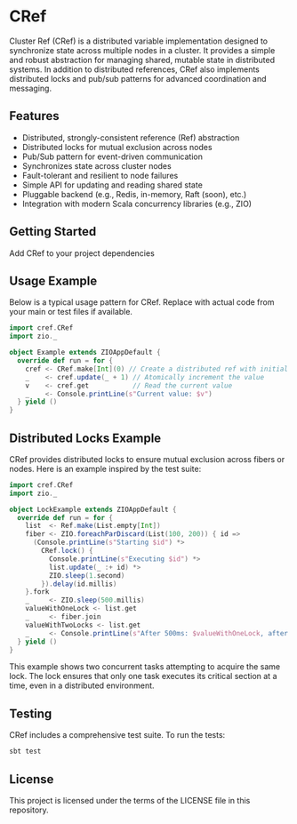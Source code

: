 # CRef

Cluster Ref (CRef) is a distributed variable implementation designed to synchronize state across multiple nodes in a cluster. It provides a simple and robust abstraction for managing shared, mutable state in distributed systems. In addition to distributed references, CRef also implements distributed locks and pub/sub patterns for advanced coordination and messaging.

## Features
- Distributed, strongly-consistent reference (Ref) abstraction
- Distributed locks for mutual exclusion across nodes
- Pub/Sub pattern for event-driven communication
- Synchronizes state across cluster nodes
- Fault-tolerant and resilient to node failures
- Simple API for updating and reading shared state
- Pluggable backend (e.g., Redis, in-memory, Raft (soon), etc.)
- Integration with modern Scala concurrency libraries (e.g., ZIO)

## Getting Started

Add CRef to your project dependencies

## Usage Example

Below is a typical usage pattern for CRef. Replace with actual code from your main or test files if available.

```scala
import cref.CRef
import zio._

object Example extends ZIOAppDefault {
  override def run = for {
    cref <- CRef.make[Int](0) // Create a distributed ref with initial value 0
    _    <- cref.update(_ + 1) // Atomically increment the value
    v    <- cref.get           // Read the current value
    _    <- Console.printLine(s"Current value: $v")
  } yield ()
}
```

## Distributed Locks Example

CRef provides distributed locks to ensure mutual exclusion across fibers or nodes. Here is an example inspired by the test suite:

```scala
import cref.CRef
import zio._

object LockExample extends ZIOAppDefault {
  override def run = for {
    list  <- Ref.make(List.empty[Int])
    fiber <- ZIO.foreachParDiscard(List(100, 200)) { id =>
      (Console.printLine(s"Starting $id") *>
        CRef.lock() {
          Console.printLine(s"Executing $id") *>
          list.update(_ :+ id) *>
          ZIO.sleep(1.second)
        }).delay(id.millis)
    }.fork
    _     <- ZIO.sleep(500.millis)
    valueWithOneLock <- list.get
    _     <- fiber.join
    valueWithTwoLocks <- list.get
    _     <- Console.printLine(s"After 500ms: $valueWithOneLock, after all: $valueWithTwoLocks")
  } yield ()
}
```

This example shows two concurrent tasks attempting to acquire the same lock. The lock ensures that only one task executes its critical section at a time, even in a distributed environment.

## Testing

CRef includes a comprehensive test suite. To run the tests:
```sh
sbt test
```

## License

This project is licensed under the terms of the LICENSE file in this repository.
